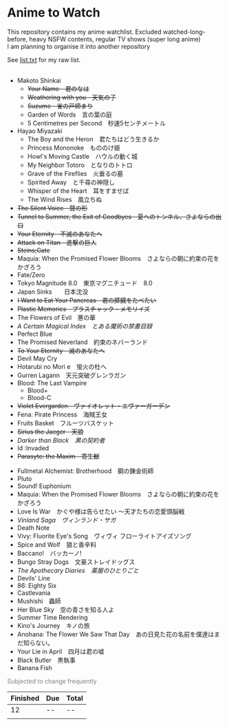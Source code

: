# Anime to Watch
<p>This repository contains my anime watchlist. Excluded watched-long-before, heavy NSFW contents, regular TV shows (super long anime)<br>I am planning to organise it into another repository<br><p>

See [list.txt](https://github.com/Bhalet/Anime-to-watch/blob/main/list.txt) for my raw list.
<br/></br>


<!-- BEGIN LIST CONTENT -->
<!-- END LIST CONTENT -->
- Makoto Shinkai
  - ~~Your Name　君のなは~~
  - ~~Weathering with you　天気の子~~
  - ~~Suzume　雀の戸締まり~~
  - Garden of Words　言の葉の庭
  - 5 Centimetres per Second　秒速5センチメートル
- Hayao Miyazaki
  - The Boy and the Heron　君たちはどう生きるか
  - Princess Mononoke　もののけ姫
  - Howl's Moving Castle　ハウルの動く城
  - My Neighbor Totoro　となりのトトロ
  - Grave of the Fireflies　火垂るの墓
  - Spirited Away　と千尋の神隠し
  - Whisper of the Heart　耳をすませば
  - The Wind Rises　風立ちぬ
- ~~The Silent Voice　聲の形~~
- ~~Tunnel to Summer, the Exit of Goodbyes　夏へのトンネル、さよならの出口~~
- ~~Your Eternity　不滅のあなたへ~~
- ~~Attack on Titan　進撃の巨人~~
- ~~Steins;Gate~~
- Maquia: When the Promised Flower Blooms　さよならの朝に約束の花をかざろう
- Fate/Zero
- Tokyo Magnitude 8.0　東京マグニチュード　8.0
- Japan Sinks　　日本沈没
- ~~I Want to Eat Your Pancreas　君の膵臓をたべたい~~
- ~~Plastic Memories　プラスチャック・メモリイズ~~
- The Flowers of Evil　悪の華
- *A Certain Magical Index　とある魔術の禁書目録*
- Perfect Blue
- The Promised Neverland　約束のネバーランド
- ~~To Your Eternity　滅のあなたへ~~
- Devil May Cry
- Hotarubi no Mori e　蛍火の杜へ
- Gurren Lagann　天元突破グレンラガン
- Blood: The Last Vampire
  - Blood+
  - Blood-C
- ~~Violet Evergarden　ヴァイオレット・エヴァーガーデン~~
- Fena: Pirate Princess　海賊王女
- Fruits Basket　フルーツバスケット
- ~~Sirius the Jaeger　天狼~~
- *Darker than Black　黒の契約者*
- Id :Invaded
- ~~Parasyte: the Maxim　寄生獣~~
<!--my little devil-->
- Fullmetal Alchemist: Brotherhood　鋼の錬金術師
- Pluto
- Sound! Euphonium
- Maquia: When the Promised Flower Blooms　さよならの朝に約束の花をかざろう
- Love Is War　かぐや様は告らせたい ～天才たちの恋愛頭脳戦
- *Vinland Saga　ヴィンランド・サガ*
- Death Note
- Vivy: Fluorite Eye's Song　ヴィヴィ フローライトアイズソング
- Spice and Wolf　狼と香辛料
- Baccano!　バッカーノ!
- Bungo Stray Dogs　文豪ストレイドッグス
- *The Apothecary Diaries　薬屋のひとりごと*
- Devils' Line
- 86: Eighty Six
- Castlevania
- Mushishi　蟲師
- Her Blue Sky　空の青さを知る人よ
- Summer Time Rendering
- Kino's Journey　キノの旅
- Anohana: The Flower We Saw That Day　あの日見た花の名前を僕達はまだ知らない。
- Your Lie in April　四月は君の嘘
- Black Butler　黒執事
- Banana Fish
<!--Vampire in the Garden　ヴァンパイア・イン・ザ・ガーデン-->
<!--The Duke of Death and His Maid　死神坊ちゃんと黒メイド-->
<!--Made in Abyss　メイドインアビス-->
<!--Mamoru Hosada
 Wolf Children　おおかみこどもの雨と雪
 Belle　竜とそばかすの姫
 Summer Wars　サマーウォーズ
 The Girl Who Leapt Through Time　時をかける少女
}-->
<!--Seraph of the End　終わりのセラフ-->
<!--Your Lie in April　四月は君の嘘-->
<!--Angel Beats!-->
<!--Erased　僕だけがいない街-->

<font color="grey">Subjected to change frequently</font> 

| Finished  | Due  | Total |
|:---|:---|:---|
| 12 |  -- |  -- | 
|  |   |   | 

